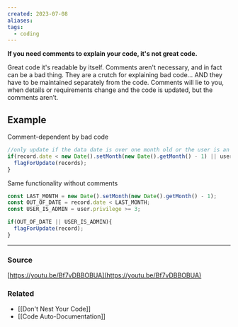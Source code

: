 ```yaml
---
created: 2023-07-08
aliases: 
tags:
  - coding
---
```

**If you need comments to explain your code, it's not great code.**

Great code it's readable by itself. Comments aren't necessary, and in fact can be a bad thing. They are a crutch for explaining bad code… AND they have to be maintained separately from the code. Comments will lie to you, when details or requirements change and the code is updated, but the comments aren’t.

## Example

Comment-dependent by bad code

```jsx
//only update if the data date is over one month old or the user is an admin
if(record.date < new Date().setMonth(new Date().getMonth() - 1) || user.priviledge >= 3){
  flagForUpdate(records);
}

```

Same functionality without comments

```jsx
const LAST_MONTH = new Date().setMonth(new Date().getMonth() - 1);
const OUT_OF_DATE = record.date < LAST_MONTH;
const USER_IS_ADMIN = user.privilege >= 3;

if(OUT_OF_DATE || USER_IS_ADMIN){
  flagForUpdate(record);
} 
```

---

### Source
[https://youtu.be/Bf7vDBBOBUA](https://youtu.be/Bf7vDBBOBUA)

### Related
- [[Don't Nest Your Code]]
- [[Code Auto-Documentation]]